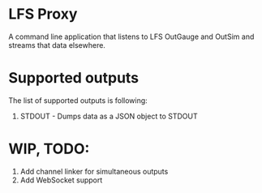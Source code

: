 # LFS Proxy
A command line application that listens to LFS OutGauge and OutSim and streams that data elsewhere.

# Supported outputs
The list of supported outputs is following:

1. STDOUT - Dumps data as a JSON object to STDOUT



# WIP, TODO:

1. Add channel linker for simultaneous outputs
2. Add WebSocket support
